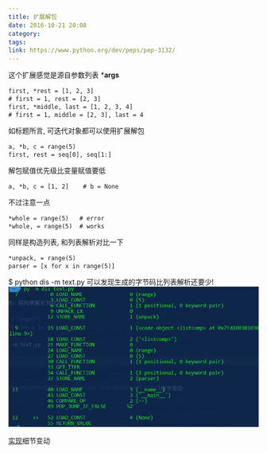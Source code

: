 ```yaml
---
title: 扩展解包
date: 2016-10-21 20:08
category:
tags:
link: https://www.python.org/dev/peps/pep-3132/
---
```


这个扩展感觉是源自参数列表 ***args**

    first, *rest = [1, 2, 3]
    # first = 1, rest = [2, 3]
    first, *middle, last = [1, 2, 3, 4]
    # first = 1, middle = [2, 3], last = 4

如标题所言, 可迭代对象都可以使用扩展解包

    a, *b, c = range(5)
    first, rest = seq[0], seq[1:]

解包赋值优先级比变量赋值要低

    a, *b, c = [1, 2]    # b = None

不过注意一点

    *whole = range(5)   # error
    *whole, = range(5)  # works

同样是构造列表, 和列表解析对比一下

    *unpack, = range(5)
    parser = [x for x in range(5)]

$ python dis -m text.py
可以发现生成的字节码比列表解析还要少!
![](解包对比列表解析.png)

[实现](https://www.python.org/dev/peps/pep-3132/#implementation)细节变动
